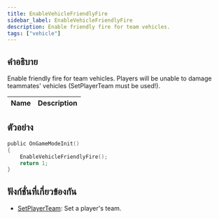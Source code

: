 ```yaml
---
title: EnableVehicleFriendlyFire
sidebar_label: EnableVehicleFriendlyFire
description: Enable friendly fire for team vehicles.
tags: ["vehicle"]
---
```


## คำอธิบาย

Enable friendly fire for team vehicles. Players will be unable to damage teammates' vehicles (SetPlayerTeam must be used!).

| Name | Description |
| ---- | ----------- |


## ตัวอย่าง

```c
public OnGameModeInit()
{
    EnableVehicleFriendlyFire();
    return 1;
}
```

## ฟังก์ชั่นที่เกี่ยวข้องกัน

- [SetPlayerTeam](../functions/SetPlayerTeam): Set a player's team.
